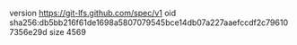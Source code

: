 version https://git-lfs.github.com/spec/v1
oid sha256:db5bb216f61de1698a5807079545bce14db07a227aaefccdf2c796107356e29d
size 4569
